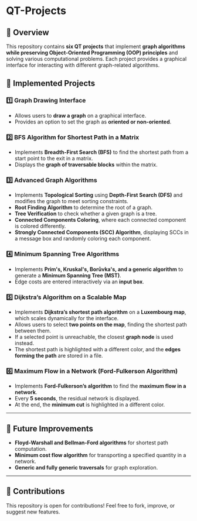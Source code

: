 # QT-Projects  

## 📌 Overview  
This repository contains **six QT projects** that implement **graph algorithms while preserving Object-Oriented Programming (OOP) principles** and solving various computational problems. Each project provides a graphical interface for interacting with different graph-related algorithms.  

## 📝 Implemented Projects  

### **1️⃣ Graph Drawing Interface**  
- Allows users to **draw a graph** on a graphical interface.  
- Provides an option to set the graph as **oriented or non-oriented**.  

### **2️⃣ BFS Algorithm for Shortest Path in a Matrix**  
- Implements **Breadth-First Search (BFS)** to find the shortest path from a start point to the exit in a matrix.  
- Displays the **graph of traversable blocks** within the matrix.  

### **3️⃣ Advanced Graph Algorithms**  
- Implements **Topological Sorting** using **Depth-First Search (DFS)** and modifies the graph to meet sorting constraints.  
- **Root Finding Algorithm** to determine the root of a graph.  
- **Tree Verification** to check whether a given graph is a tree.  
- **Connected Components Coloring**, where each connected component is colored differently.  
- **Strongly Connected Components (SCC) Algorithm**, displaying SCCs in a message box and randomly coloring each component.  

### **4️⃣ Minimum Spanning Tree Algorithms**  
- Implements **Prim's, Kruskal's, Borůvka's, and a generic algorithm** to generate a **Minimum Spanning Tree (MST)**.  
- Edge costs are entered interactively via an **input box**.  

### **5️⃣ Dijkstra’s Algorithm on a Scalable Map**  
- Implements **Dijkstra’s shortest path algorithm** on a **Luxembourg map**, which scales dynamically for the interface.  
- Allows users to select **two points on the map**, finding the shortest path between them.  
- If a selected point is unreachable, the closest **graph node** is used instead.  
- The shortest path is highlighted with a different color, and the **edges forming the path** are stored in a file.  

### **6️⃣ Maximum Flow in a Network (Ford-Fulkerson Algorithm)**  
- Implements **Ford-Fulkerson’s algorithm** to find the **maximum flow in a network**.  
- Every **5 seconds**, the residual network is displayed.  
- At the end, the **minimum cut** is highlighted in a different color.  

---

## 🚀 Future Improvements  
- **Floyd-Warshall and Bellman-Ford algorithms** for shortest path computation.  
- **Minimum cost flow algorithm** for transporting a specified quantity in a network.  
- **Generic and fully generic traversals** for graph exploration.  

---

## 🤝 Contributions  
This repository is open for contributions! Feel free to fork, improve, or suggest new features.  

